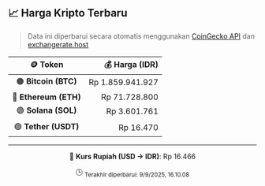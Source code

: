 

<!-- HARGA_KRIPTO -->
## 📈 Harga Kripto Terbaru

> Data ini diperbarui secara otomatis menggunakan [CoinGecko API](https://www.coingecko.com/) dan [exchangerate.host](https://exchangerate.host/)

<div align="center">

| 🪙 Token | 💰 Harga (IDR) |
|:------:|---------------:|
| 🟠 **Bitcoin (BTC)**   | Rp 1.859.941.927 |
| 🔵 **Ethereum (ETH)**  | Rp 71.728.800 |
| 🟣 **Solana (SOL)**    | Rp 3.601.761 |
| 🟢 **Tether (USDT)**   | Rp 16.470 |

---

💱 **Kurs Rupiah (USD → IDR)**: Rp 16.466

🕒 <sub>Terakhir diperbarui: 9/9/2025, 16.10.08</sub>

</div>
<!-- /HARGA_KRIPTO -->
